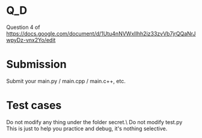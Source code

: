 # Q_D
Question 4 of https://docs.google.com/document/d/1Utu4nNVWxIIhh2iz33zvVb7jrQQaNrJwpyDz-vnx2Yo/edit
# Submission
Submit your main.py / main.cpp / main.c++, etc.
# Test cases
Do not modify any thing under the folder secret.\ 
Do not modify test.py\
This is just to help you practice and debug, it's nothing selective. 
